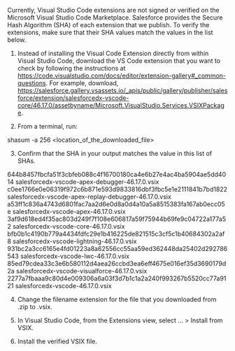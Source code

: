 Currently, Visual Studio Code extensions are not signed or verified on the
Microsoft Visual Studio Code Marketplace. Salesforce provides the Secure Hash
Algorithm (SHA) of each extension that we publish. To verify the extensions,
make sure that their SHA values match the values in the list below.

1. Instead of installing the Visual Code Extension directly from within Visual
   Studio Code, download the VS Code extension that you want to check by
   following the instructions at
   https://code.visualstudio.com/docs/editor/extension-gallery#_common-questions.
   For example, download,
   https://salesforce.gallery.vsassets.io/_apis/public/gallery/publisher/salesforce/extension/salesforcedx-vscode-core/46.17.0/assetbyname/Microsoft.VisualStudio.Services.VSIXPackage.

2. From a terminal, run:

shasum -a 256 <location_of_the_downloaded_file>

3. Confirm that the SHA in your output matches the value in this list of SHAs.

644b8457fbcfa51f3cbfeb088c4f16700180ca4e6b27e4ac4ba5904ae5dd4014  salesforcedx-vscode-apex-debugger-46.17.0.vsix
c0ee1766e0e06319f972c6b871e593d9833816dbf3fbc5e1e2111841b7bd1822  salesforcedx-vscode-apex-replay-debugger-46.17.0.vsix
a53ff1c836a4743d6801fac7aa2d6e0d8a0d4a10a5a8515383fa167ab0ecc05e  salesforcedx-vscode-apex-46.17.0.vsix
3af9d618ed4f35ac803d249f7f108e606817a59f75944b69fe9c04722a177a52  salesforcedx-vscode-core-46.17.0.vsix
bfb0b1c4190b779a4434fdfc29e1b416225de821515c3cf5c1b40684302a2af8  salesforcedx-vscode-lightning-46.17.0.vsix
931bc2a3cc6165e4fd01223a8a62556cc55aa59ed362448da25402d292786543  salesforcedx-vscode-lwc-46.17.0.vsix
85ed79cdea33c3e6b580112d4aea26ccbd3ea6eff4675e016ef35d3690179d2a  salesforcedx-vscode-visualforce-46.17.0.vsix
2277a7fbaaa9c80d4e009306a6a03f3d7b1c1a2a240f993267b5520cc77a9121  salesforcedx-vscode-46.17.0.vsix


4. Change the filename extension for the file that you downloaded from .zip to
.vsix.

5. In Visual Studio Code, from the Extensions view, select ... > Install from
VSIX.

6. Install the verified VSIX file.
